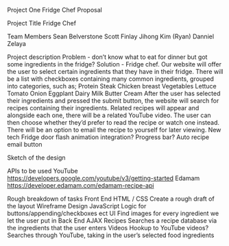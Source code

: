 
Project One
Fridge Chef Proposal

Project Title
Fridge Chef

Team Members
Sean Belverstone
Scott Finlay
Jihong Kim (Ryan)
Danniel Zelaya

Project description
Problem - don’t know what to eat for dinner but got some ingredients in the fridge? 
Solution - Fridge chef. Our website will offer the user to select certain ingredients that they have in their fridge. There will be a list with checkboxes containing many common ingredients, grouped into categories, such as;
Protein
Steak
Chicken breast
Vegetables
Lettuce
Tomato
Onion
Eggplant
Dairy
Milk
Butter
Cream
After the user has selected their ingredients and pressed the submit button, the website will search for recipes containing their ingredients. Related recipes will appear and alongside each one, there will be a related YouTube video. The user can then choose whether they’d prefer to read the recipe or watch one instead.
There will be an option to email the recipe to yourself for later viewing.
New tech
Fridge door flash animation integration?
Progress bar?
Auto recipe email button

Sketch of the design




























APIs to be used
YouTube
https://developers.google.com/youtube/v3/getting-started
Edamam
https://developer.edamam.com/edamam-recipe-api


Rough breakdown of tasks
Front End
HTML / CSS
Create a rough draft of the layout
Wireframe Design
JavaScript
Logic for buttons/appending/checkboxes ect
UI
Find images for every ingredient we let the user put in
Back End
AJAX
Recipes
Searches a recipe database via the ingredients that the user enters
Videos
Hookup to YouTube videos?
Searches through YouTube, taking in the user’s selected food ingredients






